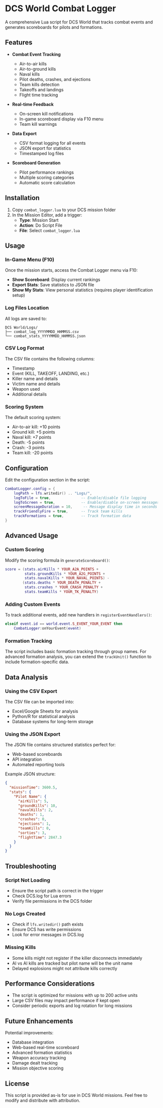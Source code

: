 # DCS World Combat Logger

A comprehensive Lua script for DCS World that tracks combat events and generates scoreboards for pilots and formations.

## Features

- **Combat Event Tracking**
  - Air-to-air kills
  - Air-to-ground kills
  - Naval kills
  - Pilot deaths, crashes, and ejections
  - Team kills detection
  - Takeoffs and landings
  - Flight time tracking

- **Real-time Feedback**
  - On-screen kill notifications
  - In-game scoreboard display via F10 menu
  - Team kill warnings

- **Data Export**
  - CSV format logging for all events
  - JSON export for statistics
  - Timestamped log files

- **Scoreboard Generation**
  - Pilot performance rankings
  - Multiple scoring categories
  - Automatic score calculation

## Installation

1. Copy `combat_logger.lua` to your DCS mission folder
2. In the Mission Editor, add a trigger:
   - **Type**: Mission Start
   - **Action**: Do Script File
   - **File**: Select `combat_logger.lua`

## Usage

### In-Game Menu (F10)

Once the mission starts, access the Combat Logger menu via F10:
- **Show Scoreboard**: Display current rankings
- **Export Stats**: Save statistics to JSON file
- **Show My Stats**: View personal statistics (requires player identification setup)

### Log Files Location

All logs are saved to:
```
DCS World/Logs/
├── combat_log_YYYYMMDD_HHMMSS.csv
└── combat_stats_YYYYMMDD_HHMMSS.json
```

### CSV Log Format

The CSV file contains the following columns:
- Timestamp
- Event (KILL, TAKEOFF, LANDING, etc.)
- Killer name and details
- Victim name and details
- Weapon used
- Additional details

### Scoring System

The default scoring system:
- Air-to-air kill: +10 points
- Ground kill: +5 points
- Naval kill: +7 points
- Death: -5 points
- Crash: -3 points
- Team kill: -20 points

## Configuration

Edit the configuration section in the script:

```lua
CombatLogger.config = {
    logPath = lfs.writedir() .. "Logs/",
    logToFile = true,              -- Enable/disable file logging
    logToScreen = true,            -- Enable/disable on-screen messages
    screenMessageDuration = 10,     -- Message display time in seconds
    trackFriendlyFire = true,      -- Track team kills
    trackFormations = true,        -- Track formation data
}
```

## Advanced Usage

### Custom Scoring

Modify the scoring formula in `generateScoreboard()`:

```lua
score = (stats.airKills * YOUR_A2A_POINTS + 
         stats.groundKills * YOUR_A2G_POINTS + 
         stats.navalKills * YOUR_NAVAL_POINTS) - 
        (stats.deaths * YOUR_DEATH_PENALTY + 
         stats.crashes * YOUR_CRASH_PENALTY + 
         stats.teamKills * YOUR_TK_PENALTY)
```

### Adding Custom Events

To track additional events, add new handlers in `registerEventHandlers()`:

```lua
elseif event.id == world.event.S_EVENT_YOUR_EVENT then
    CombatLogger:onYourEvent(event)
```

### Formation Tracking

The script includes basic formation tracking through group names. For advanced formation analysis, you can extend the `trackUnit()` function to include formation-specific data.

## Data Analysis

### Using the CSV Export

The CSV file can be imported into:
- Excel/Google Sheets for analysis
- Python/R for statistical analysis
- Database systems for long-term storage

### Using the JSON Export

The JSON file contains structured statistics perfect for:
- Web-based scoreboards
- API integration
- Automated reporting tools

Example JSON structure:
```json
{
  "missionTime": 3600.5,
  "stats": {
    "Pilot Name": {
      "airKills": 5,
      "groundKills": 10,
      "navalKills": 2,
      "deaths": 1,
      "crashes": 0,
      "ejections": 1,
      "teamKills": 0,
      "sorties": 3,
      "flightTime": 2847.3
    }
  }
}
```

## Troubleshooting

### Script Not Loading
- Ensure the script path is correct in the trigger
- Check DCS.log for Lua errors
- Verify file permissions in the DCS folder

### No Logs Created
- Check if `lfs.writedir()` path exists
- Ensure DCS has write permissions
- Look for error messages in DCS.log

### Missing Kills
- Some kills might not register if the killer disconnects immediately
- AI vs AI kills are tracked but pilot name will be the unit name
- Delayed explosions might not attribute kills correctly

## Performance Considerations

- The script is optimized for missions with up to 200 active units
- Large CSV files may impact performance if kept open
- Consider periodic exports and log rotation for long missions

## Future Enhancements

Potential improvements:
- Database integration
- Web-based real-time scoreboard
- Advanced formation statistics
- Weapon accuracy tracking
- Damage dealt tracking
- Mission objective scoring

## License

This script is provided as-is for use in DCS World missions. Feel free to modify and distribute with attribution. 